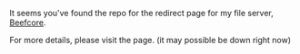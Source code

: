 It seems you've found the repo for the redirect page for my file server, [Beefcore](https://beefcore.github.io).

For more details, please visit the page. (it may possible be down right now)
